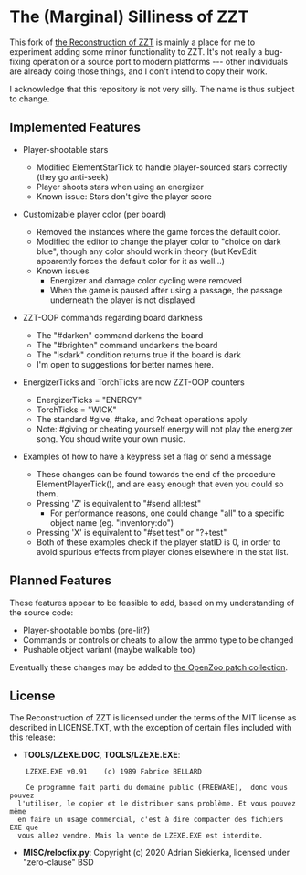 # The (Marginal) Silliness of ZZT

This fork of [the Reconstruction of ZZT](https://github.com/asiekierka/reconstruction-of-zzt) is mainly a place for me to experiment adding some minor functionality to ZZT. It's not really a bug-fixing operation or a source port to modern platforms --- other individuals are already doing those things, and I don't intend to copy their work.

I acknowledge that this repository is not very silly. The name is thus subject to change.

## Implemented Features

- Player-shootable stars
  - Modified ElementStarTick to handle player-sourced stars correctly (they go anti-seek)
  - Player shoots stars when using an energizer
  - Known issue: Stars don't give the player score
 
- Customizable player color (per board)
  - Removed the instances where the game forces the default color.
  - Modified the editor to change the player color to "choice on dark blue", though any color should work in theory (but KevEdit apparently forces the default color for it as well...)
  - Known issues
	- Energizer and damage color cycling were removed
	- When the game is paused after using a passage, the passage underneath the player is not displayed

- ZZT-OOP commands regarding board darkness
  - The "#darken" command darkens the board
  - The "#brighten" command undarkens the board
  - The "isdark" condition returns true if the board is dark
  - I'm open to suggestions for better names here.

- EnergizerTicks and TorchTicks are now ZZT-OOP counters
  - EnergizerTicks = "ENERGY"
  - TorchTicks = "WICK"
  - The standard #give, #take, and ?cheat operations apply
  - Note: #giving or cheating yourself energy will not play the energizer song. You shoud write your own music.

- Examples of how to have a keypress set a flag or send a message
  - These changes can be found towards the end of the procedure ElementPlayerTick(), and are easy enough that even you could so them.
  - Pressing 'Z' is equivalent to "#send all:test"
    - For performance reasons, one could change "all" to a specific object name (eg. "inventory:do")
  - Pressing 'X' is equivalent to "#set test" or "?+test"
  - Both of these examples check if the player statID is 0, in order to avoid spurious effects from player clones elsewhere in the stat list.
  
## Planned Features
These features appear to be feasible to add, based on my understanding of the source code:

- Player-shootable bombs (pre-lit?)
- Commands or controls or cheats to allow the ammo type to be changed
- Pushable object variant (maybe walkable too)

Eventually these changes may be added to [the OpenZoo patch collection](https://github.com/asiekierka/OpenZoo).

## License

The Reconstruction of ZZT is licensed under the terms of the MIT license as described in LICENSE.TXT, with the exception of certain files included with this release:

* **TOOLS/LZEXE.DOC**, **TOOLS/LZEXE.EXE**:

```
    LZEXE.EXE v0.91    (c) 1989 Fabrice BELLARD

    Ce programme fait parti du domaine public (FREEWARE),  donc vous pouvez
  l'utiliser, le copier et le distribuer sans problème. Et vous pouvez même
  en faire un usage commercial, c'est à dire compacter des fichiers EXE que
  vous allez vendre. Mais la vente de LZEXE.EXE est interdite.
```

* **MISC/relocfix.py**: Copyright (c) 2020 Adrian Siekierka, licensed under "zero-clause" BSD
